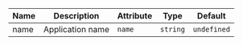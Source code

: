 | Name                                                                                             | Description      | Attribute | Type     | Default     |
| ------------------------------------------------------------------------------------------------ | ---------------- | --------- | -------- | ----------- |
| <div className="Api__Table"> <div>name</div> <div className="Api__Table Docs__Tags"></div></div> | Application name | `name`    | `string` | `undefined` |
